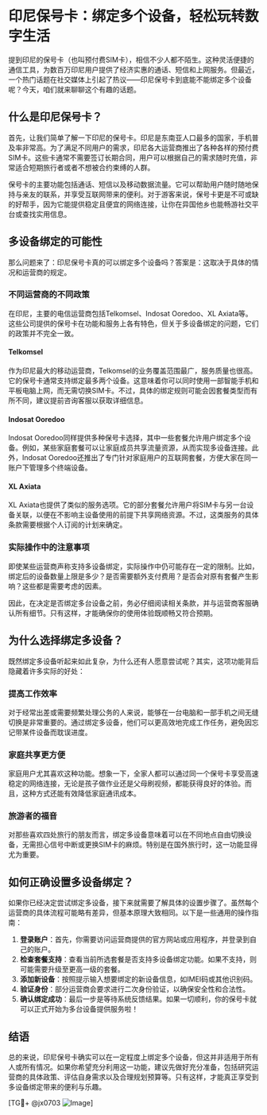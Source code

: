 # 印尼保号卡：绑定多个设备，轻松玩转数字生活

提到印尼的保号卡（也叫预付费SIM卡），相信不少人都不陌生。这种灵活便捷的通信工具，为数百万印尼用户提供了经济实惠的通话、短信和上网服务。但最近，一个热门话题在社交媒体上引起了热议——印尼保号卡到底能不能绑定多个设备呢？今天，咱们就来聊聊这个有趣的话题。

## 什么是印尼保号卡？

首先，让我们简单了解一下印尼的保号卡。印尼是东南亚人口最多的国家，手机普及率非常高。为了满足不同用户的需求，印尼各大运营商推出了各种各样的预付费SIM卡。这些卡通常不需要签订长期合同，用户可以根据自己的需求随时充值，非常适合短期旅行者或者不想被合约束缚的人群。

保号卡的主要功能包括通话、短信以及移动数据流量。它可以帮助用户随时随地保持与亲友的联系，并享受互联网带来的便利。对于游客来说，保号卡更是不可或缺的好帮手，因为它能提供稳定且便宜的网络连接，让你在异国他乡也能畅游社交平台或查找实用信息。

## 多设备绑定的可能性

那么问题来了：印尼保号卡真的可以绑定多个设备吗？答案是：这取决于具体的情况和运营商的规定。

### 不同运营商的不同政策

在印尼，主要的电信运营商包括Telkomsel、Indosat Ooredoo、XL Axiata等。这些公司提供的保号卡在功能和服务上各有特色，但关于多设备绑定的问题，它们的政策并不完全一致。

#### Telkomsel
作为印尼最大的移动运营商，Telkomsel的业务覆盖范围最广，服务质量也很高。它的保号卡通常支持绑定最多两个设备。这意味着你可以同时使用一部智能手机和平板电脑上网，而无需切换SIM卡。不过，具体的绑定规则可能会因套餐类型而有所不同，建议提前咨询客服以获取详细信息。

#### Indosat Ooredoo
Indosat Ooredoo同样提供多种保号卡选择，其中一些套餐允许用户绑定多个设备。例如，某些家庭套餐可以让家庭成员共享流量资源，从而实现多设备连接。此外，Indosat Ooredoo还推出了专门针对家庭用户的互联网套餐，方便大家在同一账户下管理多个终端设备。

#### XL Axiata
XL Axiata也提供了类似的服务选项。它的部分套餐允许用户将SIM卡与另一台设备关联，以便在不影响主设备使用的前提下共享网络资源。不过，这类服务的具体条款需要根据个人订阅的计划来确定。

### 实际操作中的注意事项

即使某些运营商声称支持多设备绑定，实际操作中仍可能存在一定的限制。比如，绑定后的设备数量上限是多少？是否需要额外支付费用？是否会对原有套餐产生影响？这些都是需要考虑的因素。

因此，在决定是否绑定多台设备之前，务必仔细阅读相关条款，并与运营商客服确认所有细节。只有这样，才能确保你的使用体验既顺畅又符合预期。

## 为什么选择绑定多设备？

既然绑定多设备听起来如此复杂，为什么还有人愿意尝试呢？其实，这项功能背后隐藏着许多实际的好处：

### 提高工作效率
对于经常出差或需要频繁处理公务的人来说，能够在一台电脑和一部手机之间无缝切换是非常重要的。通过绑定多设备，他们可以更高效地完成工作任务，避免因忘记带某件设备而耽误进度。

### 家庭共享更方便
家庭用户尤其喜欢这种功能。想象一下，全家人都可以通过同一个保号卡享受高速稳定的网络连接，无论是孩子做作业还是父母刷视频，都能获得良好的体验。而且，这种方式还能有效降低家庭通讯成本。

### 旅游者的福音
对那些喜欢四处旅行的朋友而言，绑定多设备意味着可以在不同地点自由切换设备，无需担心信号中断或更换SIM卡的麻烦。特别是在国外旅行时，这一功能显得尤为重要。

## 如何正确设置多设备绑定？

如果你已经决定尝试绑定多设备，接下来就需要了解具体的设置步骤了。虽然每个运营商的具体流程可能略有差异，但基本原理大致相同。以下是一些通用的操作指南：

1. **登录账户**：首先，你需要访问运营商提供的官方网站或应用程序，并登录到自己的账户。
2. **检查套餐支持**：查看当前所选套餐是否支持多设备绑定功能。如果不支持，则可能需要升级至更高一级的套餐。
3. **添加新设备**：按照提示输入想要绑定的新设备信息，如IMEI码或其他识别码。
4. **验证身份**：部分运营商会要求进行二次身份验证，以确保安全性和合法性。
5. **确认绑定成功**：最后一步是等待系统反馈结果。如果一切顺利，你的保号卡就可以正式开始为多台设备提供服务啦！

## 结语

总的来说，印尼保号卡确实可以在一定程度上绑定多个设备，但这并非适用于所有人或所有情况。如果你希望充分利用这一功能，建议先做好充分准备，包括研究运营商的具体政策、评估自身需求以及合理规划预算等。只有这样，才能真正享受到多设备绑定带来的便利与乐趣。

[TG💪+ @jx0703 ![Image](https://github.com/user-attachments/assets/dbca1d08-cadb-493c-b0ec-ad6f7a83f270)]